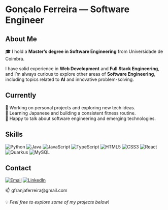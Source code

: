 <!--
**OFranjas/OFranjas** is a ✨ _special_ ✨ repository because its `README.md` (this file) appears on your GitHub profile.

Here are some ideas to get you started:

- 🔭 I’m currently working on ...
- 🌱 I’m currently learning ...
- 👯 I’m looking to collaborate on ...
- 🤔 I’m looking for help with ...
- 💬 Ask me about ...
- 📫 How to reach me: ...
- 😄 Pronouns: ...
- ⚡ Fun fact: ...
-->


# Gonçalo Ferreira — Software Engineer

## About Me
🎓 I hold a **Master’s degree in Software Engineering** from Universidade de Coimbra.  

I have solid experience in **Web Development** and **Full Stack Engineering**, and I’m always curious to explore other areas of **Software Engineering**, including topics related to **AI** and innovative problem-solving.

## Currently
🔭 Working on personal projects and exploring new tech ideas.  
🌱 Learning Japanese and building a consistent fitness routine.  
💬 Happy to talk about software engineering and emerging technologies.

## Skills
![Python](https://img.shields.io/badge/Python-%233776AB.svg?&style=for-the-badge&logo=python&logoColor=white)
![Java](https://img.shields.io/badge/Java-%23ED8B00.svg?&style=for-the-badge&logo=java&logoColor=white)
![JavaScript](https://img.shields.io/badge/JavaScript-%23F7DF1E.svg?&style=for-the-badge&logo=javascript&logoColor=black)
![TypeScript](https://img.shields.io/badge/TypeScript-%23007ACC.svg?&style=for-the-badge&logo=typescript&logoColor=white)
![HTML5](https://img.shields.io/badge/HTML5-%23E34F26.svg?&style=for-the-badge&logo=html5&logoColor=white)
![CSS3](https://img.shields.io/badge/CSS3-%231572B6.svg?&style=for-the-badge&logo=css3&logoColor=white)
![React](https://img.shields.io/badge/React-%2320232A.svg?&style=for-the-badge&logo=react&logoColor=61DAFB)
![Quarkus](https://img.shields.io/badge/Quarkus-%230072C6.svg?&style=for-the-badge&logo=quarkus&logoColor=white)
![MySQL](https://img.shields.io/badge/MySQL-%2300f.svg?&style=for-the-badge&logo=mysql&logoColor=white)

## Contact
[![Email](https://img.shields.io/badge/Email-D14836?style=for-the-badge&logo=gmail&logoColor=white)](mailto:gfranjaferreira@gmail.com)
[![LinkedIn](https://img.shields.io/badge/LinkedIn-0077B5?style=for-the-badge&logo=linkedin&logoColor=white)](https://www.linkedin.com/in/gon%C3%A7alo-franja-ferreira/)

📫 gfranjaferreira&#64;gmail&#46;com

💡 *Feel free to explore some of my projects below!*
